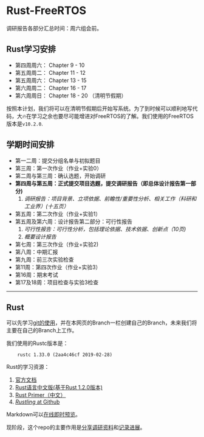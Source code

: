 # Rust-FreeRTOS
调研报告各部分汇总时间：周六组会前。

## Rust学习安排
* 第四周周六： Chapter 9 - 10
* 第五周周二： Chapter 11 - 12
* 第五周周六： Chapter 13 - 15 
* 第六周周二： Chapter 16 - 17
* 第六周周日： Chapter 18 - 20 （清明节假期）
  
按照本计划，我们将可以在清明节假期后开始写系统。为了到时候可以顺利地写代码，大🔥在学习之余也要尽可能增进对FreeRTOS的了解。我们使用的FreeRTOS版本是` v10.2.0 `.

## 学期时间安排
* 第一二周：提交分组名单与初拟题目
* 第三周：第一次作业（作业+实验0）
* 第二周与第三周：确认选题，开始调研
* **第四周与第五周：正式提交项目选题，提交调研报告（即总体设计报告第一部分)**
  1. *调研报告：项目背景、立项依据、前瞻性/重要性分析、相关工作（科研和工业界）(十五页）*
* 第五周：第二次作业（作业+实验1）
* 第五周及第六周：设计报告第二部分：可行性报告
  1. *可行性报告：可行性分析，包括理论依据、技术依据、创新点（10页)*
  2. *概要设计报告*
* 第七周：第三次作业（作业+实验2)
* 第八周：中期汇报
* 第九周：前三次实验检查
* 第11周：第四次作业（作业+实验3）
* 第16周：期末考试
* 第17及18周：项目检查与实验3检查

---
## Rust
可以先学习[git的使用](https://github.com/fandahao17/OS-Project/blob/master/git-指令及其使用.pdf)，并在本网页的Branch一栏创建自己的Branch，未来我们将主要在自己的Branch上工作。

我们使用的Rustc版本是：
```
    rustc 1.33.0 (2aa4c46cf 2019-02-28)
```

Rust的学习资源：

1. [官方文档](https://doc.rust-lang.org/book/)
2. [Rust语言中文版(基于Rust 1.2.0版本)](http://wiki.jikexueyuan.com/project/rust/)
3. [Rust Primer（中文）](https://rustcc.gitbooks.io/rustprimer/content/)
4. [*Rustling* at Github](https://github.com/rust-lang/rustlings/)

Markdown可以[在线即时预览](https://markdownlivepreview.com)。

现阶段，这个repo的主要作用是[分享调研资料](https://github.com/fandahao17/OS-Project/tree/master/Investigations)和[记录进展](https://github.com/fandahao17/OS-Project/tree/master/Timeline.md)。

